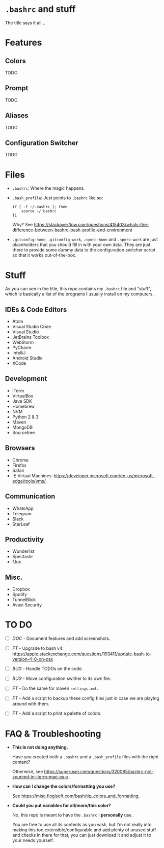 `.bashrc` and stuff
====================

The title says it all...


Features
========

Colors
------

TODO


Prompt
------

TODO


Aliases
-------

TODO

Configuration Switcher
----------------------

TODO


Files
=====

- `.bashrc`: Where the magic happens.

- `.bash_profile`: Just points to `.bashrc` like so:

      if [ -f ~/.bashrc ]; then 
          source ~/.bashrc 
      fi

  Why? See https://stackoverflow.com/questions/415403/whats-the-difference-between-bashrc-bash-profile-and-environment

- `.gitconfig-home`, `.gitconfig-work`, `.npmrc-home` and `.npmrc-work` are just placeholders that you should fill in with your own data. They are just there to provide some dummy data to the configuration switcher script so that it works out-of-the-box.


Stuff
=====

As you can see in the title, this repo contains my `.bashrc` file and "stuff", which is basically a list of the programs I usually install on my computers.


IDEs & Code Editors
-------------------

- Atom
- Visual Studio Code
- Visual Studio
- JetBrains Toolbox
- WebStorm
- PyCharm
- IntelliJ
- Android Studio
- XCode


Development
-----------

- iTerm
- VirtualBox
- Java SDK
- Homebrew
- NVM
- Python 2 & 3
- Maven
- MongoDB
- Sourcetree


Browsers
--------

- Chrome
- Firefox
- Safari
- IE Virtual Machines: https://developer.microsoft.com/en-us/microsoft-edge/tools/vms/


Communication
-------------

- WhatsApp
- Telegram
- Slack
- StarLeaf


Productivity
------------

- Wunderlist
- Spectacle
- f.lux


Misc.
-----

- Dropbox
- Spotify
- TunnelBlick
- Avast Security


TO DO
=====

- [ ] *DOC* - Document features and add screenshots.

- [ ] *FT* - Upgrade to bash v4: https://apple.stackexchange.com/questions/193411/update-bash-to-version-4-0-on-osx

- [ ] *BUG* - Handle TODOs on the code.

- [ ] *BUG* - Move configuration swither to its own file.

- [ ] *FT* - Do the same for maven `settings.xml`.

- [ ] *FT* - Add a script to backup these config files just in case we are playing around with them.

- [ ] *FT* - Add a script to print a palette of colors.


FAQ & Troubleshooting
=====================

- **This is not doing anything.**

  Have you created both a `.bashrc` and a `.bash_profile` files with the right content?

  Otherwise, see https://superuser.com/questions/320065/bashrc-not-sourced-in-iterm-mac-os-x.

- **How can I change the colors/formatting you use?**

  See https://misc.flogisoft.com/bash/tip_colors_and_formatting.

- **Could you put variables for all/more/this color?**

  No, this repo is meant to have the `.bashrc` I **personally** use.

  You are free to use all its contents as you wish, but I'm not really into making this too extensible/configurable and add plenty of unused stuff and checks in there for that, you can just download it and adjust it to your needs yourself.
